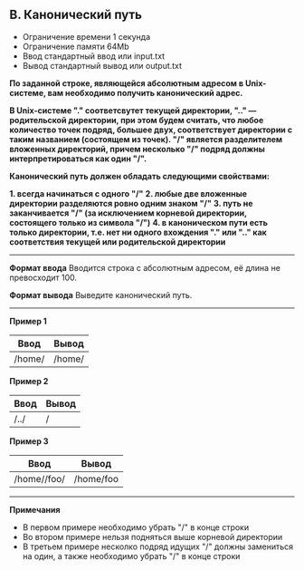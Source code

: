 ## B. Канонический путь
- Ограничение времени	1 секунда
- Ограничение памяти	64Mb
- Ввод	стандартный ввод или input.txt
- Вывод	стандартный вывод или output.txt

**По заданной строке, являющейся абсолютным адресом в Unix-системе, вам необходимо получить канонический адрес.**

**В Unix-системе "." соответсвутет текущей директории, ".." — родительской директории, при этом будем считать, что любое количество точек подряд, большее двух, соответствует директории с таким названием (состоящем из точек). "/" является разделителем вложенных директорий, причем несколько "/" подряд должны интерпретироваться как один "/".**

**Канонический путь должен обладать следующими свойствами:**

**1. всегда начинаться с одного "/"**
**2. любые две вложенные директории разделяются ровно одним знаком "/"**
**3. путь не заканчивается "/" (за исключением корневой директории, состоящего только из символа "/")**
**4. в каноническом пути есть только директории, т.е. нет ни одного вхождения "." или ".." как соответствия текущей или родительской директории**

------------

**Формат ввода**
Вводится строка с абсолютным адресом, её длина не превосходит 100.

**Формат вывода**
Выведите канонический путь.

------------

**Пример 1**

| Ввод | Вывод |
| -- | -- |
| /home/ | /home/ |

**Пример 2**

| Ввод | Вывод |
| -- | -- |
| /../ | / |
**Пример 3**

| Ввод | Вывод |
| -- | -- |
| /home//foo/ | /home/foo  |

------------


**Примечания**

- В первом примере необходимо убрать "/" в конце строки
- Во втором примере нельзя подняться выше корневой директории
- В третьем примере несколко подряд идущих "/" должны замениться на один, а также необходимо убрать "/" в конце строки